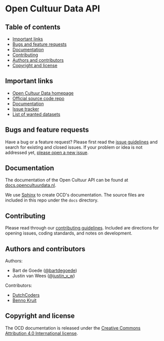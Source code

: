 # Open Cultuur Data API



## Table of contents

 - [Important links](#important-links)
 - [Bugs and feature requests](#bugs-and-feature-requests)
 - [Documentation](#documentation)
 - [Contributing](#contributing)
 - [Authors and contributors](#authors-and-contributors)
 - [Copyright and license](#copyright-and-license)

## Important links
 - [Open Cultuur Data homepage](http://www.opencultuurdata.nl/)
 - [Official source code repo](https://github.com/openstate/open-cultuur-data/)
 - [Documentation](http://docs.opencultuurdata.nl/)
 - [Issue tracker](https://github.com/openstate/open-cultuur-data/issues)
 - [List of wanted datasets](https://docs.google.com/spreadsheet/ccc?key=0ApgR1Za-O5OFdFF5TUpIeEs2NVN6WDFJZGRsX0MtbFE&usp=sharing#gid=0)

## Bugs and feature requests

Have a bug or a feature request? Please first read the [issue guidelines](https://github.com/openstate/open-cultuur-data/blob/master/docs/dev/getting_started.rst) and search for existing and closed issues. If your problem or idea is not addressed yet, [please open a new issue](https://github.com/openstate/open-cultuur-data/issues/new).

## Documentation

The documentation of the Open Cultuur API can be found at [docs.opencultuurdata.nl](http://docs.opencultuurdata.nl/).

We use [Sphinx](http://sphinx-doc.org/) to create OCD's documentation. The source files are included in this repo under the `docs` directory.  

## Contributing

Please read through our [contributing guidelines](https://github.com/openstate/open-cultuur-data/blob/master/docs/dev/getting_started.rst). Included are directions for opening issues, coding standards, and notes on development.

## Authors and contributors

Authors:

* Bart de Goede ([@bartdegoede](https://twitter.com/bartdegoede))
* Justin van Wees ([@justin_v_w](https://twitter.com/justin_v_w))

Contributors:

* [DutchCoders](http://dutchcoders.io/)
* [Benno Kruit](https://github.com/bennokr)

## Copyright and license

The OCD documentation is released under the  [Creative Commons Attribution 4.0 International license](http://creativecommons.org/licenses/by/4.0/).
